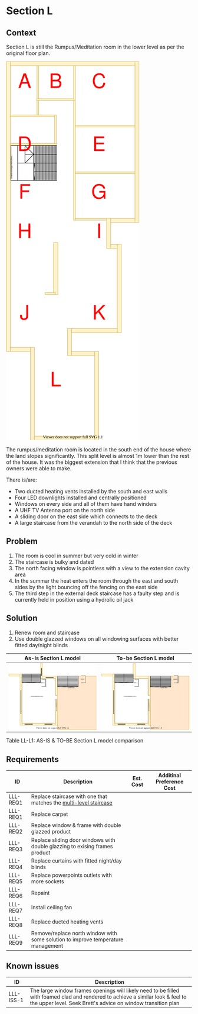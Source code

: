 # Section L

## Context
Section L is still the Rumpus/Meditation room in the lower level as per the original floor plan. 

![TO-BE lower-level diagram](Lower-Level-TO-BE-sections.svg)

The rumpus/meditation room is located in the south end of the house where the land slopes significantly. This split level is almost 1m lower than the rest of the house. It was the biggest extension that I think that the previous owners were able to make.

There is/are:
* Two ducted heating vents installed by the south and east walls
* Four LED downlights installed and centrally positioned
* Windows on every side and all of them have hand winders
* A UHF TV Antenna port on the north side
* A sliding door on the east side which  connects to the deck
* A large staircase from the verandah to the north side of the deck

## Problem
1.  The room is cool in summer but very cold in winter
2. The staircase is bulky and dated
3. The north facing window is pointless with a view to the extension cavity area
4. In the summar the heat enters the room through the east and south sides by the light bouncing off the fencing on the east side 
5. The third step in the external deck staircase has a faulty step and is currently held in position using a hydrolic oil jack 

## Solution
1. Renew room and staircase
2. Use double glazzed windows on all windowing surfaces with better fitted day/night blinds

|As-is Section L model| To-be Section L model|
|---|---|
|![AS-IS lower-level Section L diagram](Lower-Level-AS-IS-section-L.svg)|![TO-BE lower-level Section L diagram](Lower-Level-TO-BE-section-L.svg)|

Table LL-L1: AS-IS & TO-BE Section L model comparison

## Requirements
|ID|Description|Est. Cost|Additinal Preference Cost|
|---|---|---|---|
|LLL-REQ1|Replace staircase with one that matches the [multi-level staircase](./section-DF-requirements.md)||
|LLL-REQ1|Replace carpet||
|LLL-REQ2|Replace window & frame with double glazzed product||
|LLL-REQ3|Replace sliding door windows with double glazzing to exising frames product||
|LLL-REQ4|Replace curtains with fitted night/day blinds||
|LLL-REQ5|Replace powerpoints outlets with more sockets||
|LLL-REQ6|Repaint||
|LLL-REQ7|Install ceiling fan||
|LLL-REQ8|Replace ducted heating vents||
|LLL-REQ9|Remove/replace north window with some solution to improve temperature management||

## Known issues
|ID|Description|
|---|---|
|LLL-ISS-1|The large window frames openings will likely need to be filled with foamed clad and rendered to achieve a similar look & feel to the upper level. Seek Brett's advice on window transition plan|